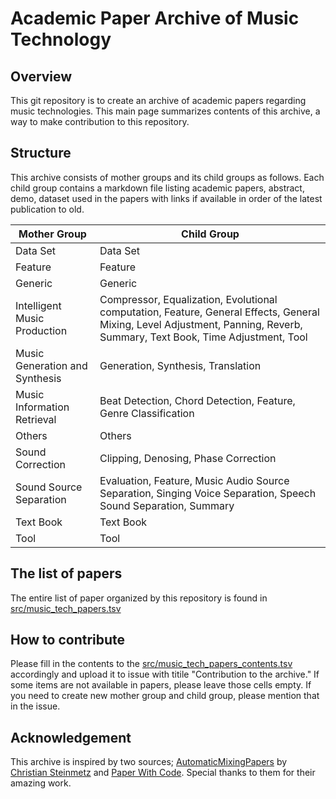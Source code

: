 # Academic Paper Archive of Music Technology 

## Overview
This git repository is to create an archive of academic papers regarding music technologies.
This main page summarizes contents of this archive, a way to make contribution to this repository. 

## Structure
This archive consists of mother groups and its child groups as follows. 
Each child group contains a markdown file listing academic papers, abstract, 
demo, dataset used in the papers with links if available in order of the latest publication to old. 

 
| Mother Group | Child Group | 
| -------------| ------------|
| Data Set| Data Set |
| Feature | Feature| 
| Generic | Generic| 
| Intelligent Music Production | Compressor, Equalization, Evolutional computation, Feature, General Effects, General Mixing, Level Adjustment, Panning, Reverb, Summary, Text Book, Time Adjustment, Tool | 
| Music Generation and Synthesis | Generation, Synthesis, Translation| 
| Music Information Retrieval | Beat Detection, Chord Detection, Feature, Genre Classification |
| Others |Others | 
| Sound Correction| Clipping, Denosing, Phase Correction|
| Sound Source Separation | Evaluation, Feature, Music Audio Source Separation, Singing Voice Separation, Speech Sound Separation, Summary | 
| Text Book | Text Book | 
| Tool | Tool| 
  
 
## The list of papers
The entire list of paper organized by this repository is found in [src/music_tech_papers.tsv](https://github.com/Hyon0930/MusicTechPapers/blob/master/src/music_tech_papers.tsv)

## How to contribute
Please fill in the contents to the [src/music_tech_papers_contents.tsv](https://github.com/Hyon0930/MusicTechPapers/blob/master/src/music_tech_papers_contents.tsv) accordingly and upload it to issue with titile "Contribution to the archive." 
If some items are not available in papers, please leave those cells empty. 
If you need to create new mother group and child group, please mention that in the issue. 


## Acknowledgement
This archive is inspired by two sources; [AutomaticMixingPapers](https://github.com/csteinmetz1/AutomaticMixingPapers) by [Christian Steinmetz](https://www.christiansteinmetz.com/) and [Paper With Code](https://paperswithcode.com/).
Special thanks to them for their amazing work.
